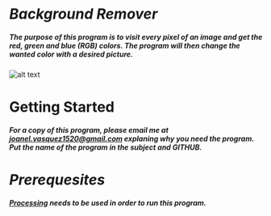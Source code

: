 # _Background Remover_
##### The purpose of this program is to visit every pixel of an image and get the red, green and blue (RGB) colors. The program will then change the wanted color with a desired picture.
![alt text](http://uploads.im/dStaP.png "Background Remover")
# Getting Started
##### For a copy of this program, please email me at joanel.vasquez1520@gmail.com explaning why you need the program. Put the name of the program in the subject and GITHUB. 
# _Prerequesites_
##### [Processing](https://processing.org/download/) needs to be used in order to run this program. 
